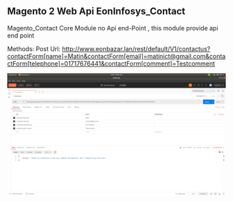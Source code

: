 
## Magento 2 Web Api EonInfosys_Contact


Magento_Contact Core Module no Api end-Point , this module provide api end point



Methods: Post
Url: http://www.eonbazar.lan/rest/default/V1/contactus?contactForm[name]=Matin&contactForm[email]=matinict@gmail.com&contactForm[telephone]=01717676441&contactForm[comment]=Testcomment

![](doc/contactus.png)
